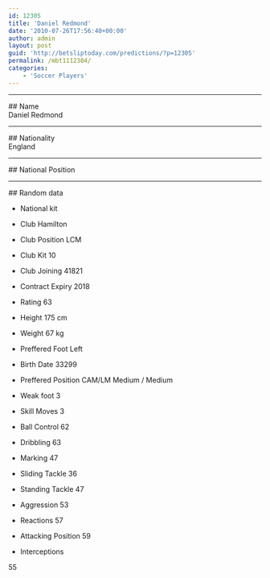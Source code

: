 ```yaml
---
id: 12305
title: 'Daniel Redmond'
date: '2010-07-26T17:56:40+00:00'
author: admin
layout: post
guid: 'http://betsliptoday.com/predictions/?p=12305'
permalink: /mbt1112304/
categories:
    - 'Soccer Players'
---
```


- - - - - -

\## Name  
 Daniel Redmond

- - - - - -

\## Nationality  
 England

- - - - - -

\## National Position

- - - - - -

\## Random data

- National kit
- Club
 Hamilton

- Club Position
 LCM

- Club Kit
 10

- Club Joining
 41821

- Contract Expiry
 2018

- Rating
 63

- Height
 175 cm

- Weight
 67 kg

- Preffered Foot
 Left

- Birth Date
 33299

- Preffered Position
 CAM/LM Medium / Medium

- Weak foot
 3

- Skill Moves
 3

- Ball Control
 62

- Dribbling
 63

- Marking
 47

- Sliding Tackle
 36

- Standing Tackle
 47

- Aggression
 53

- Reactions
 57

- Attacking Position
 59

- Interceptions

 55